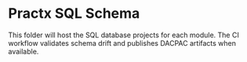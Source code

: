 # Practx SQL Schema

This folder will host the SQL database projects for each module. The CI workflow validates schema
drift and publishes DACPAC artifacts when available.
